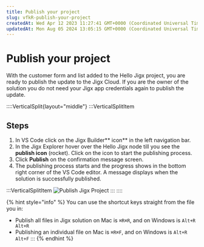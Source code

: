 ```yaml
---
title: Publish your project
slug: vfkR-publish-your-project
createdAt: Wed Apr 12 2023 11:27:41 GMT+0000 (Coordinated Universal Time)
updatedAt: Mon Aug 05 2024 13:05:15 GMT+0000 (Coordinated Universal Time)
---
```


# Publish your project

With the customer form and list added to the Hello Jigx project, you are ready to publish the update to the Jigx Cloud. If you are the owner of the solution you do not need your Jigx app credentials again to publish the update.

::::VerticalSplit{layout="middle"} :::VerticalSplitItem

## Steps

1. In VS Code click on the Jigx Builder\*\* icon\*\* in the left navigation bar.
2. In the Jigx Explorer hover over the Hello Jigx node till you see the **publish icon** (rocket). Click on the icon to start the publishing process.
3. Click **Publish** on the confirmation message screen.
4. The publishing process starts and the progress shows in the bottom right corner of the VS Code editor. A message displays when the solution is successfully published.&#x20;

:::VerticalSplitItem ![Publish Jigx Project](https://archbee-image-uploads.s3.amazonaws.com/x7vdIDH6-ScTprfmi2XXX/EiFAMB81wv8sR3cDTGNel_customerpublish.png) ::: ::::

{% hint style="info" %}
You can use the shortcut keys straight from the file you in:

* Publish all files in Jigx solution on Mac is `⌘R⌘R`, and on Windows is `Alt+R Alt+R`
* Publishing an individual file on Mac is `⌘R⌘F`, and on Windows is `Alt+R Alt+F` :::
{% endhint %}
